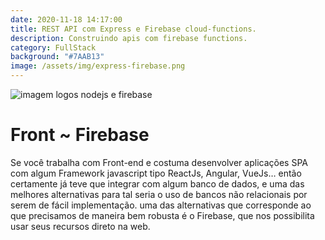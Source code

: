 ```yaml
---
date: 2020-11-18 14:17:00
title: REST API com Express e Firebase cloud-functions.
description: Construindo apis com firebase functions.
category: FullStack
background: "#7AAB13"
image: /assets/img/express-firebase.png
---
```


![imagem logos nodejs e firebase](/assets/img/express-firebase.png)

# Front ~ Firebase

Se você trabalha com Front-end e costuma desenvolver aplicações SPA com algum Framework javascript tipo ReactJs, Angular, VueJs… então certamente já teve que integrar com algum banco de dados, e uma das melhores alternativas para tal seria o uso de bancos não relacionais por serem de fácil implementação. uma das alternativas que corresponde ao que precisamos de maneira bem robusta é o Firebase, que nos possibilita usar seus recursos direto na web.


